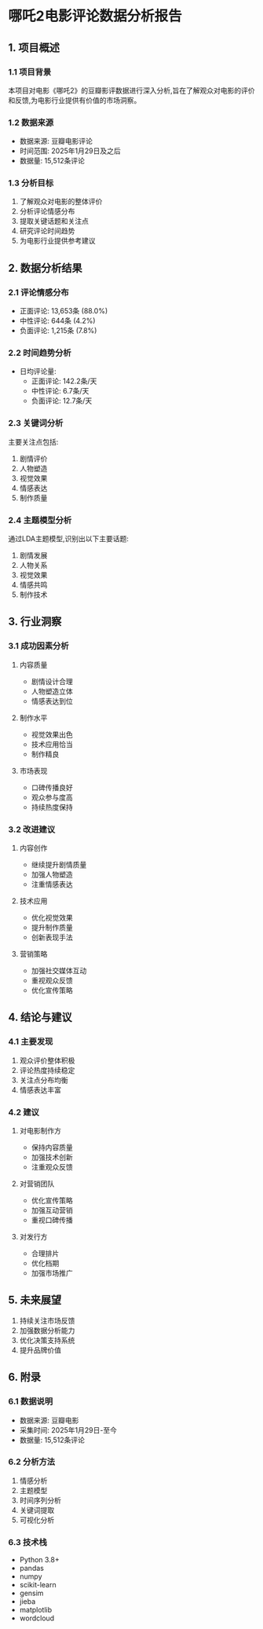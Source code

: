 # 哪吒2电影评论数据分析报告

## 1. 项目概述

### 1.1 项目背景
本项目对电影《哪吒2》的豆瓣影评数据进行深入分析,旨在了解观众对电影的评价和反馈,为电影行业提供有价值的市场洞察。

### 1.2 数据来源
- 数据来源: 豆瓣电影评论
- 时间范围: 2025年1月29日及之后
- 数据量: 15,512条评论

### 1.3 分析目标
1. 了解观众对电影的整体评价
2. 分析评论情感分布
3. 提取关键话题和关注点
4. 研究评论时间趋势
5. 为电影行业提供参考建议

## 2. 数据分析结果

### 2.1 评论情感分布
- 正面评论: 13,653条 (88.0%)
- 中性评论: 644条 (4.2%)
- 负面评论: 1,215条 (7.8%)

### 2.2 时间趋势分析
- 日均评论量:
  - 正面评论: 142.2条/天
  - 中性评论: 6.7条/天
  - 负面评论: 12.7条/天

### 2.3 关键词分析
主要关注点包括:
1. 剧情评价
2. 人物塑造
3. 视觉效果
4. 情感表达
5. 制作质量

### 2.4 主题模型分析
通过LDA主题模型,识别出以下主要话题:
1. 剧情发展
2. 人物关系
3. 视觉效果
4. 情感共鸣
5. 制作技术

## 3. 行业洞察

### 3.1 成功因素分析
1. 内容质量
   - 剧情设计合理
   - 人物塑造立体
   - 情感表达到位

2. 制作水平
   - 视觉效果出色
   - 技术应用恰当
   - 制作精良

3. 市场表现
   - 口碑传播良好
   - 观众参与度高
   - 持续热度保持

### 3.2 改进建议
1. 内容创作
   - 继续提升剧情质量
   - 加强人物塑造
   - 注重情感表达

2. 技术应用
   - 优化视觉效果
   - 提升制作质量
   - 创新表现手法

3. 营销策略
   - 加强社交媒体互动
   - 重视观众反馈
   - 优化宣传策略

## 4. 结论与建议

### 4.1 主要发现
1. 观众评价整体积极
2. 评论热度持续稳定
3. 关注点分布均衡
4. 情感表达丰富

### 4.2 建议
1. 对电影制作方
   - 保持内容质量
   - 加强技术创新
   - 注重观众反馈

2. 对营销团队
   - 优化宣传策略
   - 加强互动营销
   - 重视口碑传播

3. 对发行方
   - 合理排片
   - 优化档期
   - 加强市场推广

## 5. 未来展望
1. 持续关注市场反馈
2. 加强数据分析能力
3. 优化决策支持系统
4. 提升品牌价值

## 6. 附录
### 6.1 数据说明
- 数据来源: 豆瓣电影
- 采集时间: 2025年1月29日-至今
- 数据量: 15,512条评论

### 6.2 分析方法
1. 情感分析
2. 主题模型
3. 时间序列分析
4. 关键词提取
5. 可视化分析

### 6.3 技术栈
- Python 3.8+
- pandas
- numpy
- scikit-learn
- gensim
- jieba
- matplotlib
- wordcloud 